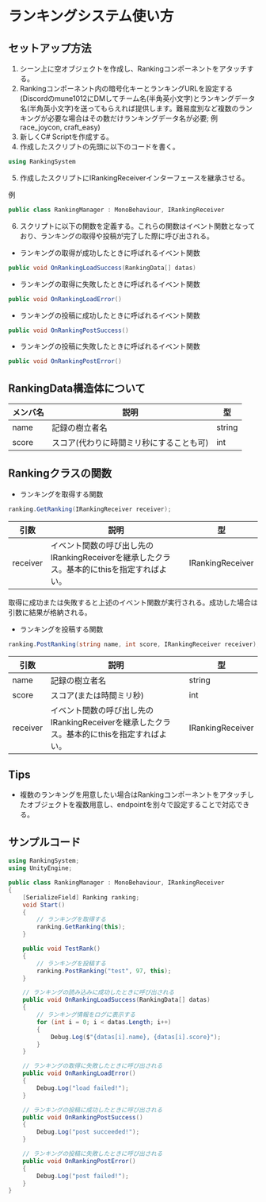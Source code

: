 # ランキングシステム使い方

## セットアップ方法

1. シーン上に空オブジェクトを作成し、Rankingコンポーネントをアタッチする。
2. Rankingコンポーネント内の暗号化キーとランキングURLを設定する  
(Discordのmune1012にDMしてチーム名(半角英小文字)とランキングデータ名(半角英小文字)を送ってもらえれば提供します。難易度別など複数のランキングが必要な場合はその数だけランキングデータ名が必要; 例 race_joycon, craft_easy)
3. 新しくC# Scriptを作成する。
4. 作成したスクリプトの先頭に以下のコードを書く。
```csharp
using RankingSystem
```
5. 作成したスクリプトにIRankingReceiverインターフェースを継承させる。

例
```csharp
public class RankingManager : MonoBehaviour, IRankingReceiver
```
6. スクリプトに以下の関数を定義する。これらの関数はイベント関数となっており、ランキングの取得や投稿が完了した際に呼び出される。

- ランキングの取得が成功したときに呼ばれるイベント関数
```csharp
public void OnRankingLoadSuccess(RankingData[] datas)
```
- ランキングの取得に失敗したときに呼ばれるイベント関数
```csharp
public void OnRankingLoadError()
```

- ランキングの投稿に成功したときに呼ばれるイベント関数
```csharp
public void OnRankingPostSuccess()
```

- ランキングの投稿に失敗したときに呼ばれるイベント関数
```csharp
public void OnRankingPostError()
```

## RankingData構造体について
| メンバ名 | 説明 | 型 |
| ---- | ---- | ---- |
| name | 記録の樹立者名 | string |
| score | スコア(代わりに時間ミリ秒にすることも可) | int |

## Rankingクラスの関数
- ランキングを取得する関数
```csharp
ranking.GetRanking(IRankingReceiver receiver);
```
| 引数 | 説明 | 型 |
| ---- | ---- | ---- |
| receiver | イベント関数の呼び出し先のIRankingReceiverを継承したクラス。基本的にthisを指定すればよい。 | IRankingReceiver |

取得に成功または失敗すると上述のイベント関数が実行される。成功した場合は引数に結果が格納される。

- ランキングを投稿する関数
```csharp
ranking.PostRanking(string name, int score, IRankingReceiver receiver);
```
| 引数 | 説明 | 型 |
| ---- | ---- | ---- |
| name | 記録の樹立者名 | string |
| score | スコア(または時間ミリ秒) | int |
| receiver | イベント関数の呼び出し先のIRankingReceiverを継承したクラス。基本的にthisを指定すればよい。 | IRankingReceiver |

## Tips
- 複数のランキングを用意したい場合はRankingコンポーネントをアタッチしたオブジェクトを複数用意し、endpointを別々で設定することで対応できる。

## サンプルコード
```csharp
using RankingSystem;
using UnityEngine;

public class RankingManager : MonoBehaviour, IRankingReceiver
{
    [SerializeField] Ranking ranking;
    void Start()
    {
        // ランキングを取得する
        ranking.GetRanking(this);
    }

    public void TestRank()
    {
        // ランキングを投稿する
        ranking.PostRanking("test", 97, this);
    }

    // ランキングの読み込みに成功したときに呼び出される
    public void OnRankingLoadSuccess(RankingData[] datas)
    {
        // ランキング情報をログに表示する
        for (int i = 0; i < datas.Length; i++)
        {
            Debug.Log($"{datas[i].name}, {datas[i].score}");
        }
    }

    // ランキングの取得に失敗したときに呼び出される
    public void OnRankingLoadError()
    {
        Debug.Log("load failed!");
    }

    // ランキングの投稿に成功したときに呼び出される
    public void OnRankingPostSuccess()
    {
        Debug.Log("post succeeded!");
    }

    // ランキングの投稿に失敗したときに呼び出される
    public void OnRankingPostError()
    {
        Debug.Log("post failed!");
    }
}

```